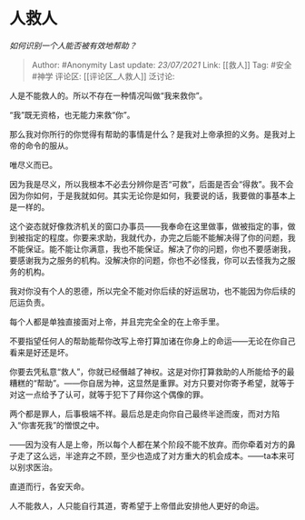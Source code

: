 # 人救人
*如何识别一个人能否被有效地帮助？*

> Author: #Anonymity
> Last update: *23/07/2021*
> Link: [[救人]]
> Tag: #安全 #神学
> 评论区: [[评论区_人救人]]
> 泛讨论:

人是不能救人的。所以不存在一种情况叫做“我来救你”。

“我”既无资格，也无能力来救“你”。

那么我对你所行的你觉得有帮助的事情是什么？是我对上帝承担的义务。是我对上帝的命令的服从。

唯尽义而已。

因为我是尽义，所以我根本不必去分辨你是否“可救”，后面是否会“得救”。我不会因为你如何，于是我就如何。其实无论你是如何，我要说的话，我要做的事基本上是一样的。

这个姿态就好像救济机关的窗口办事员——我奉命在这里做事，做被指定的事，做到被指定的程度。你要来求助，我就代办，办完之后能不能解决得了你的问题，我不能保证。能不能让你满意，我也不能保证。解决了你的问题，你也不要感谢我，要感谢我为之服务的机构。没解决你的问题，你也不必怪我，你可以去怪我为之服务的机构。

我对你没有个人的恩德，所以完全不能对你后续的好运居功，也不能因为你后续的厄运负责。

每个人都是单独直接面对上帝，并且完完全全的在上帝手里。

不要指望任何人的帮助能帮你改写上帝打算加诸在你身上的命运——无论在你自己看来是好还是坏。

你要去凭私意“救人”，你就已经僭越了神权。这是对你打算救助的人所能给予的最糟糕的“帮助”。——你自居为神，这显然是重罪。对方只要对你寄予希望，就等于对这一点给予了认可，就等于犯下了拜你这个偶像的罪。

两个都是罪人，后事极端不祥。最后总是走向你自己最终半途而废，而对方陷入“你害死我”的憎恨之中。

——因为没有人是上帝，所以每个人都在某个阶段不能不放弃。而你牵着对方的鼻子走了这么远，半途弃之不顾，至少也造成了对方重大的机会成本。——ta本来可以别求医治。

直道而行，各安天命。

人不能救人，人只能自行其道，寄希望于上帝借此安排他人更好的命运。
